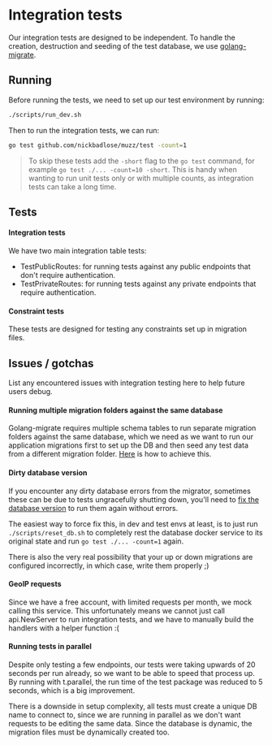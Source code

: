 # Integration tests

Our integration tests are designed to be independent. To handle the creation, destruction and seeding of the test 
database, we use [golang-migrate](https://github.com/golang-migrate/migrate).

## Running

Before running the tests, we need to set up our test environment by running:

```bash
./scripts/run_dev.sh
```

Then to run the integration tests, we can run:

```bash
go test github.com/nickbadlose/muzz/test -count=1 
```

> To skip these tests add the `-short` flag to the `go test` command, for example `go test ./... -count=10 -short`. This
is handy when wanting to run unit tests only or with multiple counts, as integration tests can take a long time.

## Tests

#### Integration tests

We have two main integration table tests:

- TestPublicRoutes: for running tests against any public endpoints that don't require authentication.
- TestPrivateRoutes: for running tests against any private endpoints that require authentication.

#### Constraint tests

These tests are designed for testing any constraints set up in migration files.

## Issues / gotchas

List any encountered issues with integration testing here to help future users debug.

#### Running multiple migration folders against the same database

Golang-migrate requires multiple schema tables to run separate migration folders against the same database, which we
need as we want to run our application migrations first to set up the DB and then seed any test data from a different 
migration folder. [Here](https://github.com/golang-migrate/migrate/issues/395#issuecomment-867133636) is how to achieve 
this.

#### Dirty database version

If you encounter any dirty database errors from the migrator, sometimes these can be due to tests ungracefully 
shutting down, you'll need to [fix the database version](https://github.com/golang-migrate/migrate/blob/master/FAQ.md#what-does-dirty-database-mean) 
to run them again without errors. 

The easiest way to force fix this, in dev and test envs at least, is to just run `./scripts/reset_db.sh` to completely 
rest the database docker service to its original state and run `go test ./... -count=1` again.

There is also the very real possibility that your up or down migrations are configured incorrectly, in which case, 
write them properly ;)

#### GeoIP requests

Since we have a free account, with limited requests per month, we mock calling this service. This unfortunately means 
we cannot just call api.NewServer to run integration tests, and we have to manually build the handlers with a 
helper function :(

#### Running tests in parallel

Despite only testing a few endpoints, our tests were taking upwards of 20 seconds per run already, so we want to be able
to speed that process up. By running with t.parallel, the run time of the test package was reduced to 5 seconds, which
is a big improvement.

There is a downside in setup complexity, all tests must create a unique DB name to connect to, since we are running in
parallel as we don't want requests to be editing the same data. Since the database is dynamic, the migration files must
be dynamically created too.
